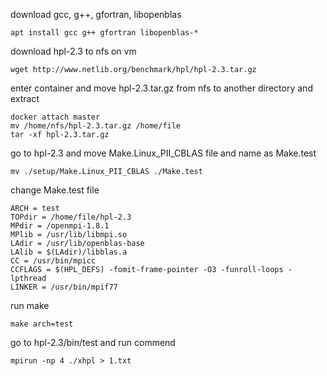 download gcc, g++, gfortran, libopenblas

~~~shell
apt install gcc g++ gfortran libopenblas-*
~~~

download hpl-2.3 to nfs on vm

~~~shell
wget http://www.netlib.org/benchmark/hpl/hpl-2.3.tar.gz
~~~

enter container and move hpl-2.3.tar.gz from nfs to another directory and extract

~~~shell
docker attach master
mv /home/nfs/hpl-2.3.tar.gz /home/file
tar -xf hpl-2.3.tar.gz
~~~


go to hpl-2.3 and move Make.Linux_PII_CBLAS file and name as Make.test
~~~shell
mv ./setup/Make.Linux_PII_CBLAS ./Make.test
~~~

change Make.test file
~~~shell
ARCH = test
TOPdir = /home/file/hpl-2.3
MPdir = /openmpi-1.8.1
MPlib = /usr/lib/libmpi.so
LAdir = /usr/lib/openblas-base
LAlib = $(LAdir)/libblas.a
CC = /usr/bin/mpicc
CCFLAGS = $(HPL_DEFS) -fomit-frame-pointer -O3 -funroll-loops -lpthread
LINKER = /usr/bin/mpif77
~~~

run make
~~~shell
make arch=test
~~~

go to hpl-2.3/bin/test and run commend
~~~shell
mpirun -np 4 ./xhpl > 1.txt
~~~
